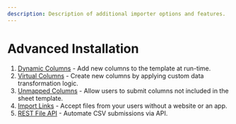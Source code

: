 ```yaml
---
description: Description of additional importer options and features.
---
```


# Advanced Installation

1. [Dynamic Columns](dynamic-columns.md) - Add new columns to the template at run-time.
2. [Virtual Columns](virtual-columns.md) - Create new columns by applying custom data transformation logic.
3. [Unmapped Columns](unmapped-columns.md) - Allow users to submit columns not included in the sheet template.
4. [Import Links](import-links.md) - Accept files from your users without a website or an app.
5. [REST File API](import-links.md) - Automate CSV submissions via API.

